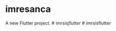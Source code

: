 # imresanca

A new Flutter project.
#   i m r s i s _ f l u t t e r  
 #   i m r s i s _ f l u t t e r  
 